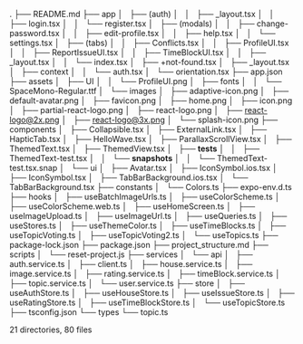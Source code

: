 .
├── README.md
├── app
│   ├── (auth)
│   │   ├── _layout.tsx
│   │   ├── login.tsx
│   │   └── register.tsx
│   ├── (modals)
│   │   ├── change-password.tsx
│   │   ├── edit-profile.tsx
│   │   ├── help.tsx
│   │   └── settings.tsx
│   ├── (tabs)
│   │   ├── Conflicts.tsx
│   │   ├── ProfileUI.tsx
│   │   ├── ReportIssueUI.tsx
│   │   ├── TimeBlockUI.tsx
│   │   ├── _layout.tsx
│   │   └── index.tsx
│   ├── +not-found.tsx
│   ├── _layout.tsx
│   ├── context
│   │   └── auth.tsx
│   └── orientation.tsx
├── app.json
├── assets
│   ├── UI
│   │   └── ProfileUI.png
│   ├── fonts
│   │   └── SpaceMono-Regular.ttf
│   └── images
│       ├── adaptive-icon.png
│       ├── default-avatar.png
│       ├── favicon.png
│       ├── home.png
│       ├── icon.png
│       ├── partial-react-logo.png
│       ├── react-logo.png
│       ├── react-logo@2x.png
│       ├── react-logo@3x.png
│       └── splash-icon.png
├── components
│   ├── Collapsible.tsx
│   ├── ExternalLink.tsx
│   ├── HapticTab.tsx
│   ├── HelloWave.tsx
│   ├── ParallaxScrollView.tsx
│   ├── ThemedText.tsx
│   ├── ThemedView.tsx
│   ├── __tests__
│   │   ├── ThemedText-test.tsx
│   │   └── __snapshots__
│   │       └── ThemedText-test.tsx.snap
│   └── ui
│       ├── Avatar.tsx
│       ├── IconSymbol.ios.tsx
│       ├── IconSymbol.tsx
│       ├── TabBarBackground.ios.tsx
│       └── TabBarBackground.tsx
├── constants
│   └── Colors.ts
├── expo-env.d.ts
├── hooks
│   ├── useBatchImageUrls.ts
│   ├── useColorScheme.ts
│   ├── useColorScheme.web.ts
│   ├── useHomeScreen.ts
│   ├── useImageUpload.ts
│   ├── useImageUrl.ts
│   ├── useQueries.ts
│   ├── useStores.ts
│   ├── useThemeColor.ts
│   ├── useTimeBlocks.ts
│   ├── useTopicVoting.ts
│   ├── useTopicVoting2.ts
│   └── useTopics.ts
├── package-lock.json
├── package.json
├── project_structure.md
├── scripts
│   └── reset-project.js
├── services
│   └── api
│       ├── auth.service.ts
│       ├── client.ts
│       ├── house.service.ts
│       ├── image.service.ts
│       ├── rating.service.ts
│       ├── timeBlock.service.ts
│       ├── topic.service.ts
│       └── user.service.ts
├── store
│   ├── useAuthStore.ts
│   ├── useHouseStore.ts
│   ├── useIssueStore.ts
│   ├── useRatingStore.ts
│   ├── useTimeBlockStore.ts
│   └── useTopicStore.ts
├── tsconfig.json
└── types
    └── topic.ts

21 directories, 80 files
